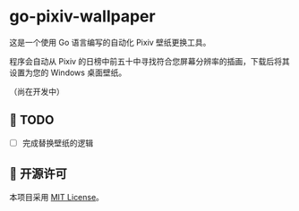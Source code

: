 # go-pixiv-wallpaper

这是一个使用 Go 语言编写的自动化 Pixiv 壁纸更换工具。

程序会自动从 Pixiv 的日榜中前五十中寻找符合您屏幕分辨率的插画，下载后将其设置为您的 Windows 桌面壁纸。

（尚在开发中）

## 📝 TODO

- [ ] 完成替换壁纸的逻辑

## 📄 开源许可

本项目采用 [MIT License](LICENSE)。
